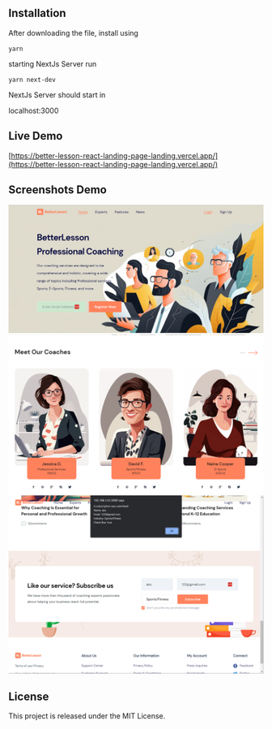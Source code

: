 ## Installation

After downloading the file, install using

    yarn

starting NextJs Server run

    yarn next-dev

NextJs Server should start in

localhost:3000

## Live Demo

[https://better-lesson-react-landing-page-landing.vercel.app/](https://better-lesson-react-landing-page-landing.vercel.app/)

## Screenshots Demo

![App Screenshot](images/page_1.png)
![App Screenshot](images/page_2.png)
![App Screenshot](images/page_3.png)

## License

This project is released under the MIT License.